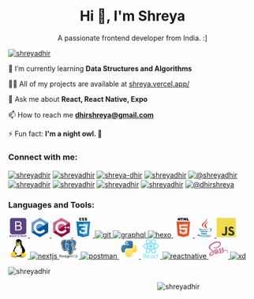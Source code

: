 <!--### Hi there 👋

🌱 I’m currently learning C++ and Javascript
⚡ Fun fact: I'm a 2nd year BTech student. 
 -->

<!--**ShreyaDhir/ShreyaDhir** is a ✨ _special_ ✨ repository because its `README.md` (this file) appears on your GitHub profile. <img alignLeft="50" src="https://i.pinimg.com/originals/74/fa/be/74fabe0ac2588f7f052170708b5136b8.gif" height="300" width="700"/>

I am Shreya and I'm a sophomore at Kalinga Institute of Industrial Technology, Bhubaneshwar. Currently my concentration is Computer Science and I'm passionate about learning new stuff! 👨‍💻 I started coding in 2020 and after spending countless hours researching about different domains and fields in Computer Science I fell in love with ReactJS and Machine Learning. ❤️ I want to devote as much time as I can to coding and want to grow with this progressive community.
-->


<!-- ### Hi There 👋

<div align="center">
<img src="https://64.media.tumblr.com/93ff21985baa979b3ab71dd86ba4b559/0d680ff53c22eaec-b5/s2048x3072/497c7ac9a299524251e3c04ec11076bb8b40dfe2.gif" width="70%" height="5%" />
 </div>
 <br>

<!-- ![Starry Night]() 

 ✨ Currently learning C++, Data Structure and Algorithms, React and React-Native.

 🌠 Really into: Kpop, Tech and memes.
  
 💫 Checkout my Dev blog where I regularly post articles - <a href="https://dev.to/shreyadhir"> DEV </a>
 
 🌟 Open to collaboration on any project related to ReactJS and React Native.

## My Github Stats
<div>
<img src="https://github-readme-stats.vercel.app/api?username=ShreyaDhir&theme=algolia&show_icons=true"/>
</div>
[![GitHub Streak](https://github-readme-streak-stats.herokuapp.com/?user=ShreyaDhir&theme=dark)](https://git.io/streak-stats)

<hr>
<p align="center">
  <i><b>Reach out to me here!</b></i>

  <p align="center">
    <a href="https://twitter.com/ShreyaDhir" alt="Twitter"><img src="https://www.flaticon.com/svg/static/icons/svg/889/889147.svg" height="30" width="30"></a>&nbsp;
    <a href="https://www.linkedin.com/in/shreya-dhir" alt="Linkedin"><img src="https://www.flaticon.com/svg/static/icons/svg/145/145807.svg" height="30" width="30"></a>&nbsp;
    <a href="https://www.instagram.com/shreyadhir_/" alt="Instagram"><img src="https://www.flaticon.com/svg/static/icons/svg/174/174855.svg" height="30" width="30"></a>&nbsp;
 <a href="https://dev.to/shreyadhir" alt="DEV"><img src="https://d2fltix0v2e0sb.cloudfront.net/dev-badge.svg" height="30" width="30"></a>&nbsp;

  </p>
    
</p>

⭐️ From [Shreya](https://github.com/ShreyaDhir) -->
<h1 align="center">Hi 👋, I'm Shreya</h1>
<p style="font-weight: 400;" align="center">A passionate frontend developer from India. :]</p>

<p align="left"> <a href="https://twitter.com/shreyadhir" target="blank"><img src="https://img.shields.io/badge/Twitter-1DA1F2?style=for-the-badge&logo=twitter&logoColor=white" alt="shreyadhir" /></a> </p>

🌱  I’m currently learning **Data Structures and Algorithms**

👨‍💻  All of my projects are available at [shreya.vercel.app/](shreya.vercel.app/)

💬  Ask me about **React, React Native, Expo**

📫  How to reach me **dhirshreya@gmail.com**

⚡  Fun fact: **I'm a night owl. 🦉**

<h3 align="left">Connect with me:</h3>
<p align="left">
<a href="https://dev.to/shreyadhir" target="blank"><img align="center" src="https://cdn.jsdelivr.net/npm/simple-icons@3.0.1/icons/dev-dot-to.svg" alt="shreyadhir" height="30" width="40" /></a>
<a href="https://twitter.com/shreyadhir" target="blank"><img align="center" src="https://raw.githubusercontent.com/rahuldkjain/github-profile-readme-generator/master/src/images/icons/Social/twitter.svg" alt="shreyadhir" height="30" width="40" /></a>
<a href="https://linkedin.com/in/shreya-dhir" target="blank"><img align="center" src="https://raw.githubusercontent.com/rahuldkjain/github-profile-readme-generator/master/src/images/icons/Social/linked-in-alt.svg" alt="shreya-dhir" height="30" width="40" /></a>
<a href="https://stackoverflow.com/users/shreyadhir" target="blank"><img align="center" src="https://raw.githubusercontent.com/rahuldkjain/github-profile-readme-generator/master/src/images/icons/Social/stack-overflow.svg" alt="shreyadhir" height="30" width="40" /></a>
<a href="https://medium.com/@shreyadhir" target="blank"><img align="center" src="https://raw.githubusercontent.com/rahuldkjain/github-profile-readme-generator/master/src/images/icons/Social/medium.svg" alt="@shreyadhir" height="30" width="40" /></a>
<a href="https://www.codechef.com/users/shreyadhir" target="blank"><img align="center" src="https://cdn.jsdelivr.net/npm/simple-icons@3.1.0/icons/codechef.svg" alt="shreyadhir" height="30" width="40" /></a>
<a href="https://www.hackerrank.com/shreyadhir" target="blank"><img align="center" src="https://raw.githubusercontent.com/rahuldkjain/github-profile-readme-generator/master/src/images/icons/Social/hackerrank.svg" alt="shreyadhir" height="30" width="40" /></a>
<a href="https://codeforces.com/profile/shreyadhir" target="blank"><img align="center" src="https://cdn.jsdelivr.net/npm/simple-icons@3.0.1/icons/codeforces.svg" alt="shreyadhir" height="30" width="40" /></a>
<a href="https://www.leetcode.com/shreyadhir" target="blank"><img align="center" src="https://raw.githubusercontent.com/rahuldkjain/github-profile-readme-generator/master/src/images/icons/Social/leet-code.svg" alt="shreyadhir" height="30" width="40" /></a>
<a href="https://www.hackerearth.com/@dhirshreya" target="blank"><img align="center" src="https://raw.githubusercontent.com/rahuldkjain/github-profile-readme-generator/master/src/images/icons/Social/hackerearth.svg" alt="@dhirshreya" height="30" width="40" /></a>
</p>

<h3 align="left">Languages and Tools:</h3>
<p align="left"> <a href="https://getbootstrap.com" target="_blank"> <img src="https://raw.githubusercontent.com/devicons/devicon/master/icons/bootstrap/bootstrap-plain-wordmark.svg" alt="bootstrap" width="40" height="40"/> </a> <a href="https://www.cprogramming.com/" target="_blank"> <img src="https://raw.githubusercontent.com/devicons/devicon/master/icons/c/c-original.svg" alt="c" width="40" height="40"/> </a> <a href="https://www.w3schools.com/cpp/" target="_blank"> <img src="https://raw.githubusercontent.com/devicons/devicon/master/icons/cplusplus/cplusplus-original.svg" alt="cplusplus" width="40" height="40"/> </a> <a href="https://www.w3schools.com/css/" target="_blank"> <img src="https://raw.githubusercontent.com/devicons/devicon/master/icons/css3/css3-original-wordmark.svg" alt="css3" width="40" height="40"/> </a> <a href="https://git-scm.com/" target="_blank"> <img src="https://www.vectorlogo.zone/logos/git-scm/git-scm-icon.svg" alt="git" width="40" height="40"/> </a> <a href="https://graphql.org" target="_blank"> <img src="https://www.vectorlogo.zone/logos/graphql/graphql-icon.svg" alt="graphql" width="40" height="40"/> </a> <a href="hexo.io/" target="_blank"> <img src="https://www.vectorlogo.zone/logos/hexoio/hexoio-icon.svg" alt="hexo" width="40" height="40"/> </a> <a href="https://www.w3.org/html/" target="_blank"> <img src="https://raw.githubusercontent.com/devicons/devicon/master/icons/html5/html5-original-wordmark.svg" alt="html5" width="40" height="40"/> </a> <a href="https://www.java.com" target="_blank"> <img src="https://raw.githubusercontent.com/devicons/devicon/master/icons/java/java-original.svg" alt="java" width="40" height="40"/> </a> <a href="https://developer.mozilla.org/en-US/docs/Web/JavaScript" target="_blank"> <img src="https://raw.githubusercontent.com/devicons/devicon/master/icons/javascript/javascript-original.svg" alt="javascript" width="40" height="40"/> </a> <a href="https://www.linux.org/" target="_blank"> <img src="https://raw.githubusercontent.com/devicons/devicon/master/icons/linux/linux-original.svg" alt="linux" width="40" height="40"/> </a> <a href="https://nextjs.org/" target="_blank"> <img src="https://cdn.worldvectorlogo.com/logos/nextjs-3.svg" alt="nextjs" width="40" height="40"/> </a> <a href="https://www.postgresql.org" target="_blank"> <img src="https://raw.githubusercontent.com/devicons/devicon/master/icons/postgresql/postgresql-original-wordmark.svg" alt="postgresql" width="40" height="40"/> </a> <a href="https://postman.com" target="_blank"> <img src="https://www.vectorlogo.zone/logos/getpostman/getpostman-icon.svg" alt="postman" width="40" height="40"/> </a> <a href="https://www.python.org" target="_blank"> <img src="https://raw.githubusercontent.com/devicons/devicon/master/icons/python/python-original.svg" alt="python" width="40" height="40"/> </a> <a href="https://reactjs.org/" target="_blank"> <img src="https://raw.githubusercontent.com/devicons/devicon/master/icons/react/react-original-wordmark.svg" alt="react" width="40" height="40"/> </a> <a href="https://reactnative.dev/" target="_blank"> <img src="https://reactnative.dev/img/header_logo.svg" alt="reactnative" width="40" height="40"/> </a> <a href="https://sass-lang.com" target="_blank"> <img src="https://raw.githubusercontent.com/devicons/devicon/master/icons/sass/sass-original.svg" alt="sass" width="40" height="40"/> </a> <a href="https://www.adobe.com/products/xd.html" target="_blank"> <img src="https://cdn.worldvectorlogo.com/logos/adobe-xd.svg" alt="xd" width="40" height="40"/> </a> </p>


<p>&nbsp;<img align="left" src="https://github-readme-stats.vercel.app/api?username=shreyadhir&show_icons=true&locale=en" alt="shreyadhir" /></p>

<p><img align="right" width="40%" height: 70% src="https://github-readme-streak-stats.herokuapp.com/?user=shreyadhir&" alt="shreyadhir" /></p>

<!-- <p align="left"> <img src="https://komarev.com/ghpvc/?username=shreyadhir&label=Profile%20views&color=0e75b6&style=flat" alt="shreyadhir" /> </p> -->
